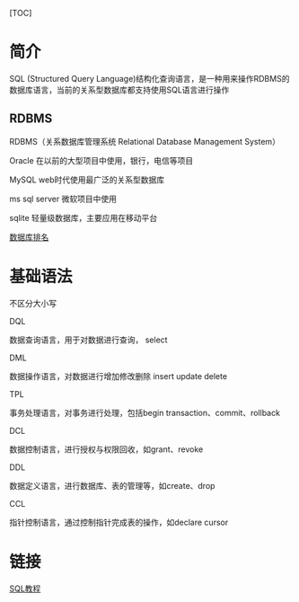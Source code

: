 

[TOC]





# 简介

SQL (Structured Query Language)结构化查询语言，是一种用来操作RDBMS的数据库语言，当前的关系型数据库都支持使用SQL语言进行操作



## RDBMS

RDBMS（关系数据库管理系统 Relational Database Management System）

Oracle 在以前的大型项目中使用，银行，电信等项目

MySQL web时代使用最广泛的关系型数据库

ms sql server 微软项目中使用

sqlite 轻量级数据库，主要应用在移动平台

[数据库排名](https://db-engines.com/en/ranking)













# 基础语法

不区分大小写





DQL

数据查询语言，用于对数据进行查询， select

DML

数据操作语言，对数据进行增加修改删除 insert update delete

TPL

事务处理语言，对事务进行处理，包括begin transaction、commit、rollback

DCL

数据控制语言，进行授权与权限回收，如grant、revoke

DDL

数据定义语言，进行数据库、表的管理等，如create、drop

CCL

指针控制语言，通过控制指针完成表的操作，如declare cursor 













# 链接

[SQL教程](https://www.runoob.com/sql/sql-tutorial.html)



















